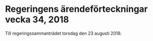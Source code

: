 # Regeringens ärendeförteckningar vecka 34, 2018

Till regeringssammanträdet torsdag den 23 augusti 2018\.
